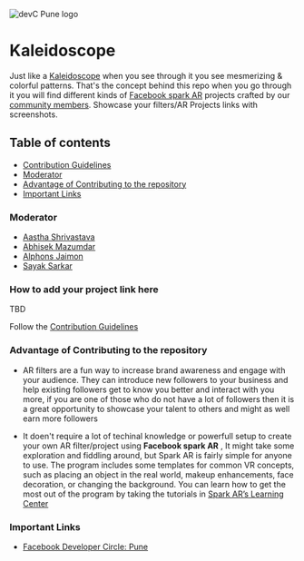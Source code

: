 ![devC Pune logo](images/devcPune_logo.svg)

# Kaleidoscope

Just like a [Kaleidoscope](https://en.wikipedia.org/wiki/Kaleidoscope) when you see through it you see mesmerizing & colorful patterns. That's the concept behind this repo when you go through it you will find different kinds of [Facebook spark AR](https://sparkar.facebook.com/ar-studio/) projects crafted by our [community members](https://www.facebook.com/groups/DevCPune/). Showcase your filters/AR Projects links with screenshots.

## Table of contents

- [Contribution Guidelines](./docs/CONTRIBUTING.md)
- [Moderator](#Moderator)
- [Advantage of Contributing to the repository](#Advantage-of-Contributing-to-the-repository)
- [Important Links](#Important-Links)

### Moderator

- [Aastha Shrivastava](https://github.com/shriaas2898)
- [Abhisek Mazumdar](https://github.com/abhisekmazumdar)
- [Alphons Jaimon](https://github.com/AJV009)
- [Sayak Sarkar](https://github.com/sayak-sarkar)

### How to add your project link here

TBD

Follow the [Contribution Guidelines](./docs/CONTRIBUTING.md)

### Advantage of Contributing to the repository

- AR filters are a fun way to increase brand awareness and engage with your audience. They can introduce new followers to your business and help existing followers get to know you better and interact with you more, if you are one of those who do not have a lot of followers then it is a great opportunity to showcase your talent to others and might as well earn more followers

- It doen't require a lot of techinal knowledge or powerfull setup to create your own AR filter/project using **Facebook spark AR** , It might take some exploration and fiddling around, but Spark AR is fairly simple for anyone to use. The program includes some templates for common VR concepts, such as placing an object in the real world, makeup enhancements, face decoration, or changing the background. You can learn how to get the most out of the program by taking the tutorials in [Spark AR’s Learning Center](https://sparkar.facebook.com/ar-studio/learn/)


### Important Links

- [Facebook Developer Circle: Pune](https://www.facebook.com/groups/DevCPune/)
